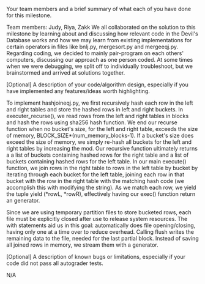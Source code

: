 Your team members and a brief summary of what each of you have done for this milestone.

Team members: Judy, Riya, Zakk
We all collaborated on the solution to this milestone by learning about and discussing how relevant code in the Devil's Database works and how we may learn from existing implementations for certain operators in files like bnlj.py, mergesort.py and mergeeqj.py. Regarding coding, we decided to mainly pair-program on each others' computers, discussing our approach as one person coded. At some times when we were debugging, we split off to individually troubleshoot, but we brainstormed and arrived at solutions together.
 

[Optional] A description of your code/algorithm design, especially if you have implemented any features/ideas worth highlighting.

To implement hashjoineqj.py, we first recursively hash each row in the left and right tables and store the hashed rows in left and right buckets. In executer_recurse(), we read rows from the left and right tables in blocks and hash the rows using sha256 hash function. We end our recurse function when no bucket's size, for the left and right table, exceeds the size of memory, BLOCK_SIZE*(num_memory_blocks-1). If a bucket's size does exceed the size of memory, we simply re-hash all buckets for the left and right tables by increasing the mod. Our recursive function ultimately returns a a list of buckets containing hashed rows for the right table and a list of buckets containing hashed rows for the left table. In our main execute() function, we join rows in the right table to rows in the left table by bucket by iterating through each bucket for the left table, joining each row in that bucket with the row in the right table with the matching hash code (we accomplish this with modifying the string). As we match each row, we yield the tuple yield (*rowL, *rowR), effectively having our exec() function return an generator. 

Since we are using temporary partition files to store bucketed rows, each file must be explicitly closed after use to release system resources. The with statements aid us in this goal: automatically does file opening/closing, having only one at a time over to reduce overhead. Calling flush writes the remaining data to the file, needed for the last partial block. Instead of saving all joined rows in memory, we stream them with a generator. 


[Optional] A description of known bugs or limitations, especially if your code did not pass all autograder tests.

N/A
